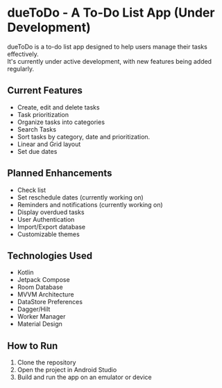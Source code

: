 # dueToDo - A To-Do List App (Under Development)

dueToDo is a to-do list app designed to help users manage their tasks effectively. \
It's currently under active development, with new features being added regularly.

## Current Features

*   Create, edit and delete tasks
*   Task prioritization
*   Organize tasks into categories
*   Search Tasks
*   Sort tasks by category, date and prioritization.
*   Linear and Grid layout
*   Set due dates

## Planned Enhancements

*   Check list
*   Set reschedule dates (currently working on)
*   Reminders and notifications (currently working on)
*   Display overdued tasks
*   User Authentication
*   Import/Export database
*   Customizable themes

## Technologies Used

*   Kotlin
*   Jetpack Compose
*   Room Database
*   MVVM Architecture
*   DataStore Preferences
*   Dagger/Hilt
*   Worker Manager
*   Material Design

## How to Run

1.  Clone the repository
2.  Open the project in Android Studio
3.  Build and run the app on an emulator or device
